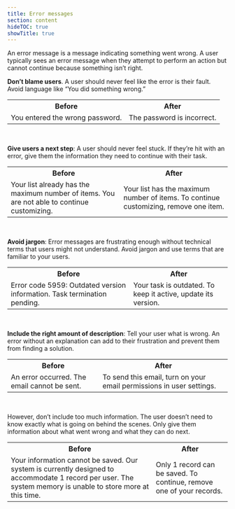 ```yaml
---
title: Error messages
section: content
hideTOC: true
showTitle: true
---
```

An error message is a message indicating something went wrong. A user typically sees an error message when they attempt to perform an action but cannot continue because something isn’t right.

**Don’t blame users**. A user should never feel like the error is their fault. Avoid language like “You did something wrong.”

<table style="table-layout: fixed" tr width="80%">
    <tr>
        <th><center><strong>Before</strong></center></th>
        <th><center><strong>After</strong></center></th>
    </tr>
    <tr>
        <td>You entered the wrong password.</td>
        <td>The password is incorrect.</td>
    </tr>
</table>
<br /> 

**Give users a next step**: A user should never feel stuck. If they’re hit with an error, give them the information they need to continue with their task.

<table style="table-layout: fixed" tr width="80%">
    <tr>
        <th><center><strong>Before</strong></center></th>
        <th><center><strong>After</strong></center></th>
    </tr>
    <tr>
        <td>Your list already has the maximum number of items. You are not able to continue customizing.</td>
        <td>Your list has the maximum number of items. To continue customizing, remove one item.</td>
    </tr>
</table>
<br /> 

**Avoid jargon**: Error messages are frustrating enough without technical terms that users might not understand. Avoid jargon and use terms that are familiar to your users.

<table style="table-layout: fixed" tr width="80%">
    <tr>
        <th><center><strong>Before</strong></center></th>
        <th><center><strong>After</strong></center></th>
    </tr>
    <tr>
        <td>Error code 5959: Outdated version information. Task termination pending.</td>
        <td>Your task is outdated. To keep it active, update its version.</td>
    </tr>
</table>
<br />

**Include the right amount of description**: Tell your user what is wrong. An error without an explanation can add to their frustration and prevent them from finding a solution.

<table style="table-layout: fixed" tr width="80%">
    <tr>
        <th><center><strong>Before</strong></center></th>
        <th><center><strong>After</strong></center></th>
    </tr>
    <tr>
        <td>An error occurred. The email cannot be sent.</td>
        <td>To send this email, turn on your email permissions in user settings.</td>
    </tr>
</table>
<br /> 

However, don’t include too much information. The user doesn’t need to know exactly what is going on behind the scenes. Only give them information about what went wrong and what they can do next.

<table style="table-layout: fixed" tr width="80%">
    <tr>
        <th><center><strong>Before</strong></center></th>
        <th><center><strong>After</strong></center></th>
    </tr>
    <tr>
        <td>Your information cannot be saved. Our system is currently designed to accommodate 1 record per user. The system memory is unable to store more at this time.</td>
        <td>Only 1 record can be saved. To continue, remove one of your records.</td>
    </tr>
</table>
<br /> 
